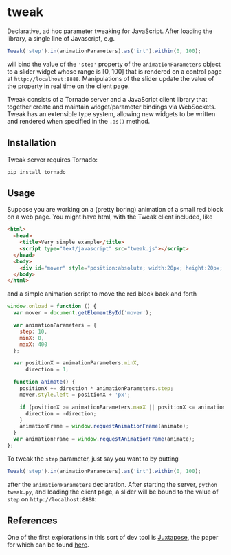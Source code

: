 tweak
=====

Declarative, ad hoc parameter tweaking for JavaScript. After loading the library, a single line
of Javascript, e.g.

```javascript
Tweak('step').in(animationParameters).as('int').within(0, 100);
```

will bind the value of the `'step'` property of the `animationParameters` object to a slider widget
whose range is [0, 100] that is rendered on a control page at `http://localhost:8888`. Manipulations of
the slider update the value of the property in real time on the client page.

Tweak consists of a Tornado server and a JavaScript client library that together create and maintain
widget/parameter bindings via WebSockets. Tweak has an extensible type system, allowing new widgets
to be written and rendered when specified in the `.as()` method.

Installation
------------

Tweak server requires Tornado:

`pip install tornado`

Usage
-----

Suppose you are working on a (pretty boring) animation of a small red block on a web page.
You might have html, with the Tweak client included, like

```html
<html>
  <head>
    <title>Very simple example</title>
    <script type="text/javascript" src="tweak.js"></script>
  </head>
  <body>
    <div id="mover" style="position:absolute; width:20px; height:20px; background-color:red;"></div>
  </body>
</html>
```

and a simple animation script to move the red block back and forth

```javascript
window.onload = function () {
  var mover = document.getElementById('mover');

  var animationParameters = {
    step: 10,
    minX: 0,
    maxX: 400
  };

  var positionX = animationParameters.minX,
      direction = 1;

  function animate() {
    positionX += direction * animationParameters.step;
    mover.style.left = positionX + 'px';

    if (positionX >= animationParameters.maxX || positionX <= animationParameters.minX) {
      direction = -direction;
    }
    animationFrame = window.requestAnimationFrame(animate);
  }
  var animationFrame = window.requestAnimationFrame(animate);
};
```

To tweak the `step` parameter, just say you want to by putting

```javascript
Tweak('step').in(animationParameters).as('int').within(0, 100);
```

after the `animationParameters` declaration. After starting the server, `python tweak.py`,
and loading the client page, a slider will be bound to the value of `step` on `http://localhost:8888`:

References
----------

One of the first explorations in this sort of dev tool is [Juxtapose](http://hci.stanford.edu/research/juxtapose/),
the paper for which can be found [here](http://hci.stanford.edu/publications/2008/juxtapose/juxtapose-uist2008.pdf).
